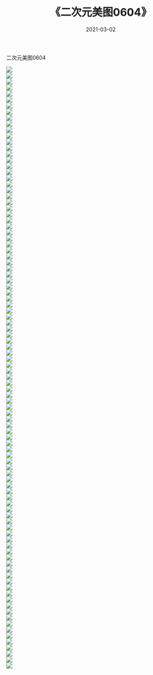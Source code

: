 ﻿---
layout: post
title:  《二次元美图0604》
date:   2021-03-02
img: http://imgx.orgx.ga/二次元/2021/二次元美图0604/000.jpg
categories: [美女, 清纯, 唯美]
---

二次元美图0604

 ![](http://imgx.orgx.ga/二次元/2021/二次元美图0604/001.png) <br>![](http://imgx.orgx.ga/二次元/2021/二次元美图0604/002.png) <br>![](http://imgx.orgx.ga/二次元/2021/二次元美图0604/003.png) <br>![](http://imgx.orgx.ga/二次元/2021/二次元美图0604/004.png) <br>![](http://imgx.orgx.ga/二次元/2021/二次元美图0604/005.png) <br>![](http://imgx.orgx.ga/二次元/2021/二次元美图0604/006.png) <br>![](http://imgx.orgx.ga/二次元/2021/二次元美图0604/007.png) <br>![](http://imgx.orgx.ga/二次元/2021/二次元美图0604/008.png) <br>![](http://imgx.orgx.ga/二次元/2021/二次元美图0604/009.png) <br>![](http://imgx.orgx.ga/二次元/2021/二次元美图0604/010.png) <br>![](http://imgx.orgx.ga/二次元/2021/二次元美图0604/011.png) <br>![](http://imgx.orgx.ga/二次元/2021/二次元美图0604/012.png) <br>![](http://imgx.orgx.ga/二次元/2021/二次元美图0604/013.png) <br>![](http://imgx.orgx.ga/二次元/2021/二次元美图0604/014.png) <br>![](http://imgx.orgx.ga/二次元/2021/二次元美图0604/015.png) <br>![](http://imgx.orgx.ga/二次元/2021/二次元美图0604/016.png) <br>![](http://imgx.orgx.ga/二次元/2021/二次元美图0604/017.png) <br>![](http://imgx.orgx.ga/二次元/2021/二次元美图0604/018.png) <br>![](http://imgx.orgx.ga/二次元/2021/二次元美图0604/019.png) <br>![](http://imgx.orgx.ga/二次元/2021/二次元美图0604/020.png) <br>![](http://imgx.orgx.ga/二次元/2021/二次元美图0604/021.png) <br>![](http://imgx.orgx.ga/二次元/2021/二次元美图0604/022.png) <br>![](http://imgx.orgx.ga/二次元/2021/二次元美图0604/023.png) <br>![](http://imgx.orgx.ga/二次元/2021/二次元美图0604/024.png) <br>![](http://imgx.orgx.ga/二次元/2021/二次元美图0604/025.png) <br>![](http://imgx.orgx.ga/二次元/2021/二次元美图0604/026.png) <br>![](http://imgx.orgx.ga/二次元/2021/二次元美图0604/027.png) <br>![](http://imgx.orgx.ga/二次元/2021/二次元美图0604/028.png) <br>![](http://imgx.orgx.ga/二次元/2021/二次元美图0604/029.png) <br>![](http://imgx.orgx.ga/二次元/2021/二次元美图0604/030.png) <br>![](http://imgx.orgx.ga/二次元/2021/二次元美图0604/031.png) <br>![](http://imgx.orgx.ga/二次元/2021/二次元美图0604/032.png) <br>![](http://imgx.orgx.ga/二次元/2021/二次元美图0604/033.png) <br>![](http://imgx.orgx.ga/二次元/2021/二次元美图0604/034.png) <br>![](http://imgx.orgx.ga/二次元/2021/二次元美图0604/035.png) <br>![](http://imgx.orgx.ga/二次元/2021/二次元美图0604/036.png) <br>![](http://imgx.orgx.ga/二次元/2021/二次元美图0604/037.png) <br>![](http://imgx.orgx.ga/二次元/2021/二次元美图0604/038.png) <br>![](http://imgx.orgx.ga/二次元/2021/二次元美图0604/039.png) <br>![](http://imgx.orgx.ga/二次元/2021/二次元美图0604/040.png) <br>![](http://imgx.orgx.ga/二次元/2021/二次元美图0604/041.png) <br>![](http://imgx.orgx.ga/二次元/2021/二次元美图0604/042.png) <br>![](http://imgx.orgx.ga/二次元/2021/二次元美图0604/043.png) <br>![](http://imgx.orgx.ga/二次元/2021/二次元美图0604/044.png) <br>![](http://imgx.orgx.ga/二次元/2021/二次元美图0604/045.png) <br>![](http://imgx.orgx.ga/二次元/2021/二次元美图0604/046.png) <br>![](http://imgx.orgx.ga/二次元/2021/二次元美图0604/047.png) <br>![](http://imgx.orgx.ga/二次元/2021/二次元美图0604/048.png) <br>![](http://imgx.orgx.ga/二次元/2021/二次元美图0604/049.png) <br>![](http://imgx.orgx.ga/二次元/2021/二次元美图0604/050.png) <br>![](http://imgx.orgx.ga/二次元/2021/二次元美图0604/051.png) <br>![](http://imgx.orgx.ga/二次元/2021/二次元美图0604/052.png) <br>![](http://imgx.orgx.ga/二次元/2021/二次元美图0604/053.png) <br>![](http://imgx.orgx.ga/二次元/2021/二次元美图0604/054.png) <br>![](http://imgx.orgx.ga/二次元/2021/二次元美图0604/055.png) <br>![](http://imgx.orgx.ga/二次元/2021/二次元美图0604/056.png) <br>![](http://imgx.orgx.ga/二次元/2021/二次元美图0604/057.png) <br>![](http://imgx.orgx.ga/二次元/2021/二次元美图0604/058.png) <br>![](http://imgx.orgx.ga/二次元/2021/二次元美图0604/059.png) <br>![](http://imgx.orgx.ga/二次元/2021/二次元美图0604/060.png) <br>![](http://imgx.orgx.ga/二次元/2021/二次元美图0604/061.png) <br>![](http://imgx.orgx.ga/二次元/2021/二次元美图0604/062.png) <br>![](http://imgx.orgx.ga/二次元/2021/二次元美图0604/063.png) <br>![](http://imgx.orgx.ga/二次元/2021/二次元美图0604/064.png) <br>![](http://imgx.orgx.ga/二次元/2021/二次元美图0604/065.png) <br>![](http://imgx.orgx.ga/二次元/2021/二次元美图0604/066.png) <br>![](http://imgx.orgx.ga/二次元/2021/二次元美图0604/067.png) <br>![](http://imgx.orgx.ga/二次元/2021/二次元美图0604/068.png) <br>![](http://imgx.orgx.ga/二次元/2021/二次元美图0604/069.png) <br>![](http://imgx.orgx.ga/二次元/2021/二次元美图0604/070.png) <br>![](http://imgx.orgx.ga/二次元/2021/二次元美图0604/071.png) <br>![](http://imgx.orgx.ga/二次元/2021/二次元美图0604/072.png) <br>![](http://imgx.orgx.ga/二次元/2021/二次元美图0604/073.png) <br>![](http://imgx.orgx.ga/二次元/2021/二次元美图0604/074.png) <br>![](http://imgx.orgx.ga/二次元/2021/二次元美图0604/075.png) <br>![](http://imgx.orgx.ga/二次元/2021/二次元美图0604/076.png) <br>![](http://imgx.orgx.ga/二次元/2021/二次元美图0604/077.png) <br>![](http://imgx.orgx.ga/二次元/2021/二次元美图0604/078.png) <br>![](http://imgx.orgx.ga/二次元/2021/二次元美图0604/079.png) <br>![](http://imgx.orgx.ga/二次元/2021/二次元美图0604/080.png) <br>![](http://imgx.orgx.ga/二次元/2021/二次元美图0604/081.png) <br>![](http://imgx.orgx.ga/二次元/2021/二次元美图0604/082.png) <br>![](http://imgx.orgx.ga/二次元/2021/二次元美图0604/083.png) <br>![](http://imgx.orgx.ga/二次元/2021/二次元美图0604/084.png) <br>![](http://imgx.orgx.ga/二次元/2021/二次元美图0604/085.png) <br>![](http://imgx.orgx.ga/二次元/2021/二次元美图0604/086.png) <br>![](http://imgx.orgx.ga/二次元/2021/二次元美图0604/087.png) <br>![](http://imgx.orgx.ga/二次元/2021/二次元美图0604/088.png) <br>![](http://imgx.orgx.ga/二次元/2021/二次元美图0604/089.png) <br>![](http://imgx.orgx.ga/二次元/2021/二次元美图0604/090.png) <br>![](http://imgx.orgx.ga/二次元/2021/二次元美图0604/091.png) <br>![](http://imgx.orgx.ga/二次元/2021/二次元美图0604/092.png) <br>![](http://imgx.orgx.ga/二次元/2021/二次元美图0604/093.png) <br>![](http://imgx.orgx.ga/二次元/2021/二次元美图0604/094.png) <br>![](http://imgx.orgx.ga/二次元/2021/二次元美图0604/095.png) <br>![](http://imgx.orgx.ga/二次元/2021/二次元美图0604/096.png) <br>![](http://imgx.orgx.ga/二次元/2021/二次元美图0604/097.png) <br>![](http://imgx.orgx.ga/二次元/2021/二次元美图0604/098.png) <br>![](http://imgx.orgx.ga/二次元/2021/二次元美图0604/099.png) <br>![](http://imgx.orgx.ga/二次元/2021/二次元美图0604/100.png) <br>